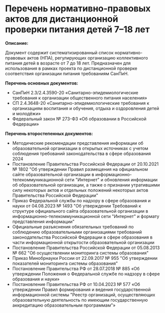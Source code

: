 # Перечень нормативно-правовых актов для дистанционной проверки питания детей 7–18 лет

**Описание:**

Документ содержит систематизированный список нормативно-правовых актов (НПА), регулирующих организацию коллективного питания детей в возрасте от 7 до 18 лет. Предназначен для использования в рамках проекта по дистанционной проверке соответствия организации питания требованиям СанПиН.

**Перечень основных документов:**
- СанПиН 2.3/2.4.3590-20 «Санитарно-эпидемиологические требования к организации общественного питания населения»
- СП 2.4.3648-20 «Санитарно-эпидемиологические требования к организациям воспитания и обучения, отдыха и оздоровления детей и молодёжи»
- Федеральный закон № 273-ФЗ «Об образовании в Российской Федерации»

**Перечень второстепенных документов:**
- Методические рекомендации представления информации об образовательной организации в открытых источниках с учетом соблюдения требований законодательства в сфере образования 2024
- Постановление Правительства Российской Федерации от 20.10.2021 № 1802 "Об утверждении Правил размещения на официальном сайте образовательной организации в информационно-телекоммуникационной сети "Интернет" и обновления информации об образовательной организации, а также о признании утратившими силу некоторых актов и отдельных положений некоторых актов Правительства Российской Федерации"
- Приказ Федеральной службы по надзору в сфере образования и науки от 04.08.2023 № 1493 "Об утверждении Требований к структуре официального сайта образовательной организации в информационно-телекоммуникационной сети "Интернет" и формату представления информации"
- Официальные разъяснения обязательных требований по соблюдению образовательными организациями требований законодательства Российской Федерации в сфере образования в части информационной открытости образовательной организации
- Постановление Правительства Российской Федерации от 05.08.2013 № 662 "Об осуществлении мониторинга системы образования"
- Приказ Минобрнауки России от 22.09.2017 № 955 "Об утверждении показателей мониторинга системы образования"
- Постановление Правительства РФ от 28.07.2018 № 885 «Об утверждении Положения о Федеральной службе по надзору в сфере образования и науки»
- Постановление Правительства РФ от 10.04.2023 № 577 «Об утверждении Правил формирования и ведения государственной информационной системы "Реестр организаций, осуществляющих образовательную деятельность по имеющим государственную аккредитацию образовательным программам"»
